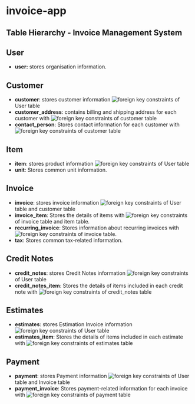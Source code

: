 # invoice-app
## Table Hierarchy - Invoice Management System
## User 
- **user:** stores organisation information.
## Customer
- **customer**: stores customer information ![foreign key constraints](https://img.shields.io/badge/Foreign%20Key-Constraints-brightgreen) of User table
- **customer_address**: contains billing and shipping address for each customer with ![foreign key constraints](https://img.shields.io/badge/Foreign%20Key-Constraints-brightgreen) of customer table
- **contact_person**: Stores contact information for each customer with ![foreign key constraints](https://img.shields.io/badge/Foreign%20Key-Constraints-brightgreen) of customer table

## Item
- **item**: stores product information ![foreign key constraints](https://img.shields.io/badge/Foreign%20Key-Constraints-brightgreen) of User table
- **unit**: Stores common unit information.

## Invoice
- **invoice**: stores invoice information ![foreign key constraints](https://img.shields.io/badge/Foreign%20Key-Constraints-brightgreen) of User table and customer table
- **invoice_item**: Stores the details of items with ![foreign key constraints](https://img.shields.io/badge/Foreign%20Key-Constraints-brightgreen) of invoice table and item table.
- **recurring_invoice**: Stores information about recurring invoices with ![foreign key constraints](https://img.shields.io/badge/Foreign%20Key-Constraints-brightgreen) of invoice table.
- **tax**: Stores common tax-related information.

## Credit Notes
- **credit_notes**: stores Credit Notes information ![foreign key constraints](https://img.shields.io/badge/Foreign%20Key-Constraints-brightgreen) of User table
- **credit_notes_item**: Stores the details of items included in each credit note with ![foreign key constraints](https://img.shields.io/badge/Foreign%20Key-Constraints-brightgreen) of credit_notes table

## Estimates
- **estimates**: stores Estimation Invoice information ![foreign key constraints](https://img.shields.io/badge/Foreign%20Key-Constraints-brightgreen) of User table
- **estimates_item**: Stores the details of items included in each estimate  with ![foreign key constraints](https://img.shields.io/badge/Foreign%20Key-Constraints-brightgreen) of estimates table

## Payment
- **payment**: stores Payment information ![foreign key constraints](https://img.shields.io/badge/Foreign%20Key-Constraints-brightgreen) of User table and Invoice table
- **payment_invoice**: Stores payment-related information for each invoice with ![foreign key constraints](https://img.shields.io/badge/Foreign%20Key-Constraints-brightgreen) of payment table
